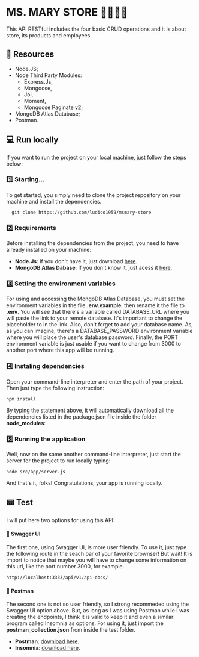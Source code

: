 # MS. MARY STORE 🏪🛒👩‍🦳

This API RESTful includes the four basic CRUD operations and it is about store, its products and employees.

## 💾 Resources

- Node.JS;
- Node Third Party Modules:
  - Express.Js,
  - Mongoose,
  - Joi,
  - Moment,
  - Mongoose Paginate v2;
- MongoDB Atlas Database;
- Postman.

## 💻 Run locally

If you want to run the project on your local machine, just follow the steps below:

### 1️⃣ Starting...

To get started, you simply need to clone the project repository on your machine and install the dependencies.

```
  git clone https://github.com/ludico1959/msmary-store
```

### 2️⃣ Requirements

Before installing the dependencies from the project, you need to have already installed on your machine:

* **Node.Js**: If you don't have it, just download [here](https://nodejs.org/en/download/).
* **MongoDB Atlas Dabase**: If you don't know it, just acess it [here](https://www.mongodb.com/pt-br/atlas/database-pt-1).


### 3️⃣ Setting the environment variables

For using and accessing the MongoDB Atlas Database, you must set the environment variables in the file **.env.example**, then rename it the file to **.env**.
You will see that there's a variable called DATABASE_URL where you will paste the link to your remote database.
It's important to change the placeholder <password> to <PASSWORD> in the link. Also, don't forget to add your database name.
As, as you can imagine, there's a DATABASE_PASSWORD environment variable where you will place the user's database password.
Finally, the PORT environment variable is just usable if you want to change from 3000 to another port where this app will be running.


### 4️⃣ Instaling dependencies

Open your command-line interpreter and enter the path of your project. Then just type the following instruction: 

```
npm install
```

By typing the statement above, it will automatically download all the dependencies listed in the package.json file inside the folder **node_modules**:


### 5️⃣ Running the application

Well, now on the same another command-line interpreter, just start the server for the project to run locally typing:

```
node src/app/server.js
```
And that's it, folks! Congratulations, your app is running locally.


## 📟 Test

I will put here two options for using this API: 

#### 🧮 Swagger UI

The first one, using Swagger UI, is more user friendly. To use it, just type the following route in the seach bar of your favorite brownser!
But wait! It is import to notice that maybe you will have to change some information on this url, like the port number 3000, for example.

```
http://localhost:3333/api/v1/api-docs/
```

#### 📮 Postman

The second one is not so user friendly, so I strong recommeded using the Swagger UI option above. But, as long as I was using Postman while I was creating the endpoints, I think it is valid to keep it and even a similar program called Insomnia as options. 
For using it, just import the **postman_collection.json** from inside the test folder. 

* **Postman**: [download here](https://www.postman.com/downloads/).
* **Insomnia**: [download here](https://insomnia.rest/download).
